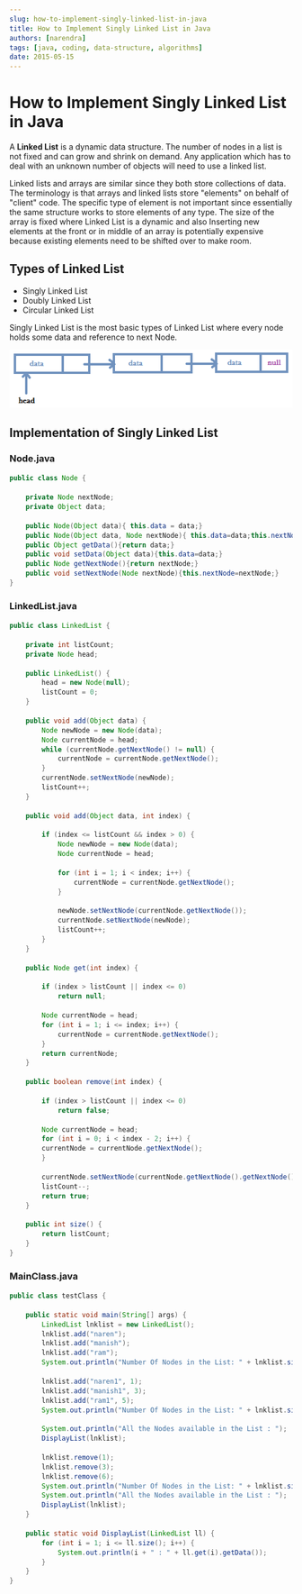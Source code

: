 ```yaml
---
slug: how-to-implement-singly-linked-list-in-java
title: How to Implement Singly Linked List in Java
authors: [narendra]
tags: [java, coding, data-structure, algorithms]
date: 2015-05-15
---
```


# How to Implement Singly Linked List in Java

A **Linked List** is a dynamic data structure. The number of nodes in a list is not fixed and can grow and shrink on demand. Any application which has to deal with an unknown number of objects will need to use a linked list.

Linked lists and arrays are similar since they both store collections of data. The terminology is that arrays and linked lists store "elements" on behalf of "client" code. The specific type of element is not important since essentially the same structure works to store elements of any type. The size of the array is fixed where Linked List is a dynamic and also Inserting new elements at the front or in middle of an array is potentially expensive because existing elements need to be shifted over to make room.

<!-- truncate -->

## Types of Linked List

- Singly Linked List
- Doubly Linked List
- Circular Linked List

Singly Linked List is the most basic types of Linked List where every node holds some data and reference to next Node.

![linkedlist](/img/linkedlist.png)

## Implementation of Singly Linked List

### Node.java

```java
public class Node {
    
    private Node nextNode;
    private Object data;

    public Node(Object data){ this.data = data;}
    public Node(Object data, Node nextNode){ this.data=data;this.nextNode=nextNode;}
    public Object getData(){return data;}
    public void setData(Object data){this.data=data;}
    public Node getNextNode(){return nextNode;}
    public void setNextNode(Node nextNode){this.nextNode=nextNode;} 
}
```

### LinkedList.java

```java
public class LinkedList {
    
    private int listCount;
    private Node head;

    public LinkedList() {
        head = new Node(null);
        listCount = 0;
    }

    public void add(Object data) {
        Node newNode = new Node(data);
        Node currentNode = head;
        while (currentNode.getNextNode() != null) {
            currentNode = currentNode.getNextNode();
        }
        currentNode.setNextNode(newNode);
        listCount++;
    }

    public void add(Object data, int index) {

        if (index <= listCount && index > 0) {
            Node newNode = new Node(data);
            Node currentNode = head;

            for (int i = 1; i < index; i++) {
                currentNode = currentNode.getNextNode();
            }

            newNode.setNextNode(currentNode.getNextNode());
            currentNode.setNextNode(newNode);
            listCount++;
        }
    }

    public Node get(int index) {

        if (index > listCount || index <= 0)
            return null;

        Node currentNode = head;
        for (int i = 1; i <= index; i++) {
            currentNode = currentNode.getNextNode();
        }
        return currentNode;
    }

    public boolean remove(int index) {

        if (index > listCount || index <= 0)
            return false;

        Node currentNode = head;
        for (int i = 0; i < index - 2; i++) {
        currentNode = currentNode.getNextNode();
        }

        currentNode.setNextNode(currentNode.getNextNode().getNextNode());
        listCount--;
        return true;
    }
     
    public int size() {
        return listCount;
    }
}
```

### MainClass.java

```java
public class testClass {
 
    public static void main(String[] args) {
        LinkedList lnklist = new LinkedList();
        lnklist.add("naren");
        lnklist.add("manish");
        lnklist.add("ram");
        System.out.println("Number Of Nodes in the List: " + lnklist.size());

        lnklist.add("naren1", 1);
        lnklist.add("manish1", 3);
        lnklist.add("ram1", 5);
        System.out.println("Number Of Nodes in the List: " + lnklist.size());

        System.out.println("All the Nodes available in the List : ");
        DisplayList(lnklist);

        lnklist.remove(1);
        lnklist.remove(3);
        lnklist.remove(6);
        System.out.println("Number Of Nodes in the List: " + lnklist.size());
        System.out.println("All the Nodes available in the List : ");
        DisplayList(lnklist);
    }
 
    public static void DisplayList(LinkedList ll) {
        for (int i = 1; i <= ll.size(); i++) {
            System.out.println(i + " : " + ll.get(i).getData());
        }
    }
}
```
